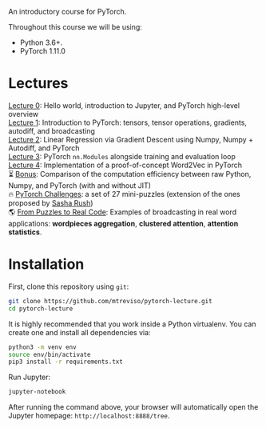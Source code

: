 An introductory course for PyTorch. 

Throughout this course we will be using:
- Python 3.6+.
- PyTorch 1.11.0


# Lectures

[Lecture 0](https://github.com/mtreviso/pytorch-lecture/blob/master/00-intro.ipynb): Hello world, introduction to Jupyter, and PyTorch high-level overview 
<br>
[Lecture 1](https://github.com/mtreviso/pytorch-lecture/blob/master/01-pytorch-basics.ipynb): Introduction to PyTorch: tensors, tensor operations, gradients, autodiff, and broadcasting 
<br>
[Lecture 2](https://github.com/mtreviso/pytorch-lecture/blob/master/02-linear-regression.ipynb): Linear Regression via Gradient Descent using Numpy, Numpy + Autodiff, and PyTorch 
<br>
[Lecture 3](https://github.com/mtreviso/pytorch-lecture/blob/master/03-modules-and-mlps.ipynb): PyTorch `nn.Modules` alongside training and evaluation loop 
<br>
[Lecture 4](https://github.com/mtreviso/pytorch-lecture/blob/master/04-optional-word2vec.ipynb): Implementation of a proof-of-concept Word2Vec in PyTorch <br>
⏳ [Bonus](https://github.com/mtreviso/pytorch-lecture/blob/master/bonus-computational-efficiency.ipynb): Comparison of the computation efficiency between raw Python, Numpy, and PyTorch (with and without JIT) 
<br>
🔥 [PyTorch Challenges](https://github.com/mtreviso/pytorch-lecture/blob/master/challenges-for-true-pytorch-heroes.ipynb): a set of 27 mini-puzzles  (extension of the ones proposed by [Sasha Rush](https://github.com/srush/Tensor-Puzzles))
<br>
🌎 [From Puzzles to Real Code](https://github.com/mtreviso/pytorch-lecture/blob/master/broadcasting_real_examples.ipynb): Examples of broadcasting in real word applications: **wordpieces aggregation**, **clustered attention**, **attention statistics**.


# Installation

First, clone this repository using `git`:

```sh
git clone https://github.com/mtreviso/pytorch-lecture.git
cd pytorch-lecture
```

It is highly recommended that you work inside a Python virtualenv. You can create one and install all dependencies via:
```sh
python3 -m venv env
source env/bin/activate
pip3 install -r requirements.txt
```

Run Jupyter:
```sh
jupyter-notebook
```

After running the command above, your browser will automatically open the Jupyter homepage: `http://localhost:8888/tree`.



